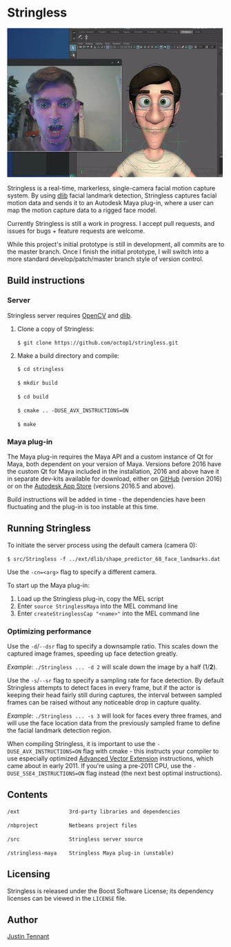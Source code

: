 # Stringless

![Stringless demo](stringless.gif)

Stringless is a real-time, markerless, single-camera facial motion capture system. By using [dlib](http://dlib.net/) facial landmark detection, Stringless captures facial motion data and sends it to an Autodesk Maya plug-in, where a user can map the motion capture data to a rigged face model.

Currently Stringless is still a work in progress. I accept pull requests, and issues for bugs + feature requests are welcome.

While this project's initial prototype is still in development, all commits are to the master branch. Once I finish the initial prototype, I will switch into a more standard develop/patch/master branch style of version control.

## Build instructions

### Server

Stringless server requires [OpenCV](http://opencv.org/) and [dlib](http://dlib.net).

1. Clone a copy of Stringless:

    `$ git clone https://github.com/octop1/stringless.git`

2. Make a build directory and compile:

    ```
    $ cd stringless

    $ mkdir build

    $ cd build

    $ cmake .. -DUSE_AVX_INSTRUCTIONS=ON

    $ make
    ```

### Maya plug-in

The Maya plug-in requires the Maya API and a custom instance of Qt for Maya, both dependent on your version of Maya. Versions before 2016 have the custom Qt for Maya included in the installation, 2016 and above have it in separate dev-kits available for download, either on [GitHub](https://github.com/autodesk-adn/Maya-devkit) (version 2016) or on the [Autodesk App Store](https://apps.autodesk.com/) (versions 2016.5 and above).

Build instructions will be added in time - the dependencies have been fluctuating and the plug-in is too instable at this time.

## Running Stringless

To initiate the server process using the default camera (camera 0):

`$ src/Stringless -f ../ext/dlib/shape_predictor_68_face_landmarks.dat`

Use the `-cn=<arg>` flag to specify a different camera.

To start up the Maya plug-in:

1. Load up the Stringless plug-in, copy the MEL script
2. Enter `source StringlessMaya` into the MEL command line
3. Enter `createStringlessCap "<name>"` into the MEL command line

### Optimizing performance

Use the `-d`/`--dsr` flag to specify a downsample ratio. This scales down the captured image frames, speeding up face detection greatly.

*Example*: `./Stringless ... -d 2` will scale down the image by a half (1/**2**).

Use the `-s`/`--sr` flag to specify a sampling rate for face detection. By default Stringless attempts to detect faces in every frame, but if the actor is keeping their head fairly still during captures, the interval between sampled frames can be raised without any noticeable drop in capture quality.

*Example*: `./Stringless ... -s 3` will look for faces every three frames, and will use the face location data from the previously sampled frame to define the facial landmark detection region.

When compiling Stringless, it is important to use the `-DUSE_AVX_INSTRUCTIONS=ON` flag with cmake - this instructs your compiler to use especially optimized [Advanced Vector Extension](https://en.wikipedia.org/wiki/Advanced_Vector_Extensions) instructions, which came about in early 2011. If you're using a pre-2011 CPU, use the `-DUSE_SSE4_INSTRUCTIONS=ON` flag instead (the next best optimal instructions).

## Contents

```
/ext                3rd-party libraries and dependencies

/nbproject          Netbeans project files

/src                Stringless server source

/stringless-maya    Stringless Maya plug-in (unstable)
```

## Licensing

Stringless is released under the Boost Software License; its dependency licenses can be viewed in the `LICENSE` file.

## Author

[Justin Tennant](http://justintennant.me)
